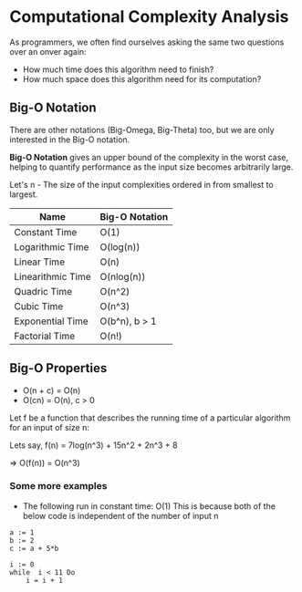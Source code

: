 # Computational Complexity Analysis

As programmers, we often find ourselves asking the same two questions over an onver again:

- How much time does this algorithm need to finish?
- How much space does this algorithm need for its computation?

## Big-O Notation

There are other notations (Big-Omega, Big-Theta) too, but we are only interested in the Big-O notation.

**Big-O Notation** gives an upper bound of the complexity in the worst case, helping to quantify performance as the input size becomes arbitrarily large.

Let's n - The size of the input complexities ordered in from smallest to largest.

| Name              | Big-O Notation |
| ----------------- | -------------- |
| Constant Time     | O(1)           |
| Logarithmic Time  | O(log(n))      |
| Linear Time       | O(n)           |
| Linearithmic Time | O(nlog(n))     |
| Quadric Time      | O(n^2)         |
| Cubic Time        | O(n^3)         |
| Exponential Time  | O(b^n), b > 1  |
| Factorial Time    | O(n!)          |

## Big-O Properties

- O(n + c) = O(n)
- O(cn) = O(n), c > 0

Let f be a function that describes the running time of a particular algorithm for an input of size n:

Lets say, f(n) = 7log(n^3) + 15n^2 + 2n^3 + 8

=> O(f(n)) = O(n^3)

### Some more examples

- The following run in constant time: O(1)
  This is because both of the below code is independent of the number of input n

```test
a := 1
b := 2
c := a + 5*b
```

```test
i := 0
while  i < 11 Do
    i = i + 1
```
